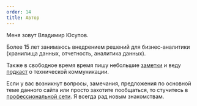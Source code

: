 ```yaml
---
order: 14
title: Автор
---
```


Меня зовут Владимир Юсупов.

Более 15 лет занимаюсь внедрением решений для бизнес-аналитики (хранилища данных, отчетность, аналитика данных). 

Также в свободное время время пишу небольшие [заметки](https://techwritex.ru/) и веду [подкаст](https://techcommpod.ru/) о технической коммуникации.

Если у вас возникнут вопросы, замечания, предложения по основной теме данного сайта или просто захотите пообщаться, то стучитесь в [профессиональной сети](https://www.linkedin.com/in/vladimir-yusupov/). Я всегда рад новым знакомствам. 